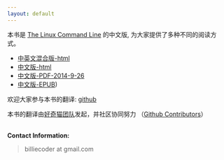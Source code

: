 ```yaml
---
layout: default
---
```

本书是 [The Linux Command Line](http://linuxcommand.org/) 的中文版,
为大家提供了多种不同的阅读方式。

* [中英文混合版-html](book)
* [中文版-html](book/zh)
* [中文版-PDF-2014-9-26](http://media.happycasts.net/tlcl.pdf)
* [中文版-EPUB](http://billie66.gitbooks.io/tlcl-cn/))

欢迎大家参与本书的翻译: [github](https://github.com/billie66/TLCL)

<p>
本书的翻译由<a href="http://haoqicat.com/about/team">好奇猫团队</a>发起，并社区协同努力
（<a href="https://github.com/billie66/TLCL/graphs/contributors">Github Contributors</a>）
</p>

<p><br /><b>Contact Information:</b></p>

<blockquote>
<p>billiecoder at gmail.com</p>
</blockquote>
